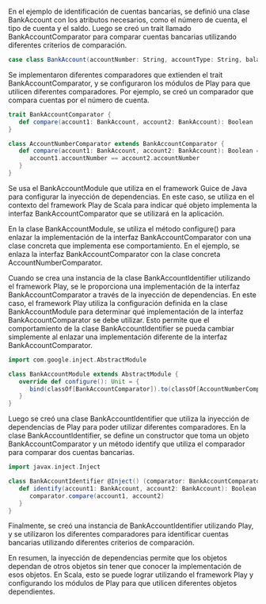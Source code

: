 En el ejemplo de identificación de cuentas bancarias, se definió una clase BankAccount con los atributos necesarios, como el número de cuenta, el tipo de cuenta y el saldo. Luego se creó un trait llamado BankAccountComparator para comparar cuentas bancarias utilizando diferentes criterios de comparación.

```scala
case class BankAccount(accountNumber: String, accountType: String, balance: BigDecimal)
```

Se implementaron diferentes comparadores que extienden el trait BankAccountComparator, y se configuraron los módulos de Play para que utilicen diferentes comparadores. Por ejemplo, se creó un comparador que compara cuentas por el número de cuenta.

```scala
trait BankAccountComparator {
   def compare(account1: BankAccount, account2: BankAccount): Boolean
}

class AccountNumberComparator extends BankAccountComparator {
   def compare(account1: BankAccount, account2: BankAccount): Boolean = {
      account1.accountNumber == account2.accountNumber
   }
}
```

Se usa el BankAccountModule que utiliza en el framework Guice de Java para configurar la inyección de dependencias. En este caso, se utiliza en el contexto del framework Play de Scala para indicar qué objeto implementa la interfaz BankAccountComparator que se utilizará en la aplicación.

En la clase BankAccountModule, se utiliza el método configure() para enlazar la implementación de la interfaz BankAccountComparator con una clase concreta que implementa ese comportamiento. En el ejemplo, se enlaza la interfaz BankAccountComparator con la clase concreta AccountNumberComparator.

Cuando se crea una instancia de la clase BankAccountIdentifier utilizando el framework Play, se le proporciona una implementación de la interfaz BankAccountComparator a través de la inyección de dependencias. En este caso, el framework Play utiliza la configuración definida en la clase BankAccountModule para determinar qué implementación de la interfaz BankAccountComparator se debe utilizar. Esto permite que el comportamiento de la clase BankAccountIdentifier se pueda cambiar simplemente al enlazar una implementación diferente de la interfaz BankAccountComparator.

```scala
import com.google.inject.AbstractModule

class BankAccountModule extends AbstractModule {
   override def configure(): Unit = {
      bind(classOf[BankAccountComparator]).to(classOf[AccountNumberComparator])
   }
}
```

Luego se creó una clase BankAccountIdentifier que utiliza la inyección de dependencias de Play para poder utilizar diferentes comparadores. En la clase BankAccountIdentifier, se define un constructor que toma un objeto BankAccountComparator y un método identify que utiliza el comparador para comparar dos cuentas bancarias.

```scala
import javax.inject.Inject

class BankAccountIdentifier @Inject() (comparator: BankAccountComparator) {
   def identify(account1: BankAccount, account2: BankAccount): Boolean = {
      comparator.compare(account1, account2)
   }
}
```

Finalmente, se creó una instancia de BankAccountIdentifier utilizando Play, y se utilizaron los diferentes comparadores para identificar cuentas bancarias utilizando diferentes criterios de comparación.

En resumen, la inyección de dependencias permite que los objetos dependan de otros objetos sin tener que conocer la implementación de esos objetos. En Scala, esto se puede lograr utilizando el framework Play y configurando los módulos de Play para que utilicen diferentes objetos dependientes.